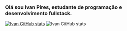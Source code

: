 ### Olá sou Ivan Pires, estudante de programação e desenvolvimento fullstack.
[![Ivan GitHub stats](https://github-readme-stats.vercel.app/api?username=ivanpires2000)](https://github.com/ivanpires2000/github-readme-stats)
![Ivan GitHub stats](https://github-readme-stats.vercel.app/api?username=ivanpires2000&show_icons=true)

